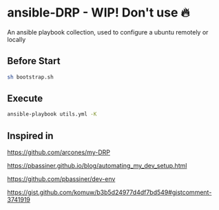 # ansible-DRP - WIP! Don't use :fire:

An ansible playbook collection, used to configure a ubuntu remotely or locally

## Before Start

```bash
sh bootstrap.sh
```

## Execute

```bash
ansible-playbook utils.yml -K
```

## Inspired in

<https://github.com/arcones/my-DRP>

<https://pbassiner.github.io/blog/automating_my_dev_setup.html>

<https://github.com/pbassiner/dev-env>

<https://gist.github.com/komuw/b3b5d24977d4df7bd549#gistcomment-3741919>
